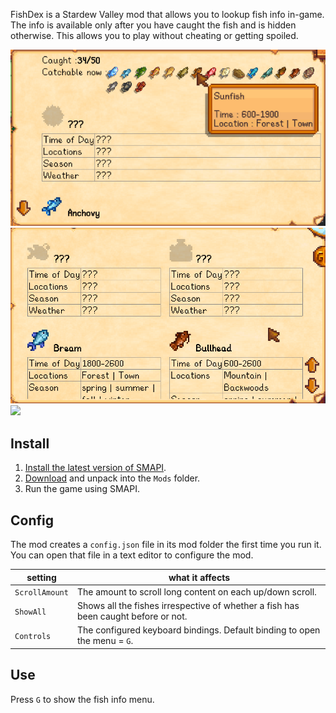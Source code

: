 FishDex is a Stardew Valley mod that allows you to lookup fish info in-game. 
The info is available only after you have caught the fish and is hidden otherwise. This
allows you to play without cheating or getting spoiled.

![](screenshots/dex-0.png)
![](screenshots/dex-1.png)
![](screenshots/dex-2.png)

## Install
1. [Install the latest version of SMAPI](https://smapi.io/).
2. [Download](https://github.com/rupak0577/FishDex/releases) and unpack into the `Mods` folder.
3. Run the game using SMAPI.

## Config
The mod creates a `config.json` file in its mod folder the first time you run it. You can open that
file in a text editor to configure the mod.

| setting           | what it affects
| ----------------- | -------------------
| `ScrollAmount`    | The amount to scroll long content on each up/down scroll.
| `ShowAll`         | Shows all the fishes irrespective of whether a fish has been caught before or not.
| `Controls`        | The configured keyboard bindings. Default binding to open the menu = `G`.

## Use
Press `G` to show the fish info menu.